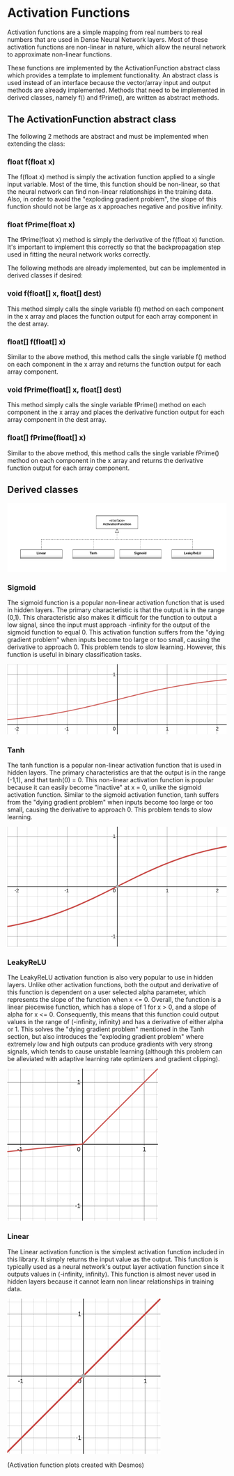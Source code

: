 # Activation Functions

Activation functions are a simple mapping from real numbers to real numbers that are used in Dense Neural Network layers. Most of these activation functions are non-linear in nature, which allow the neural network to approximate non-linear functions.

These functions are implemented by the ActivationFunction abstract class which provides a template to implement functionality. An abstract class is used
instead of an interface because the vector/array input and output methods are already implemented. Methods that need to be implemented in derived classes,
namely f() and fPrime(), are written as abstract methods.

## The ActivationFunction abstract class

The following 2 methods are abstract and must be implemented when extending the class:

### float f(float x)

The f(float x) method is simply the activation function applied to a single input variable. Most of the time, this function should be non-linear, so that the neural network can find non-linear relationships in the training data. Also, in order to avoid the "exploding gradient problem", the slope of this function should not be large as x approaches negative and positive infinity.

### float fPrime(float x)

The fPrime(float x) method is simply the derivative of the f(float x) function. It's important to implement this correctly so that the backpropagation step used in fitting the neural network works correctly.


The following methods are already implemented, but can be implemented in derived classes if desired:

### void f(float[] x, float[] dest)

This method simply calls the single variable f() method on each component in the x array and places the function output for each array component in the dest array.

### float[] f(float[] x)

Similar to the above method, this method calls the single variable f() method on each component in the x array and returns the function output for each array component.

### void fPrime(float[] x, float[] dest)

This method simply calls the single variable fPrime() method on each component in the x array and places the derivative function output for each array component in the dest array.

### float[] fPrime(float[] x)

Similar to the above method, this method calls the single variable fPrime() method on each component in the x array and returns the derivative function output for each array component.


## Derived classes

![Activation function UML diagram](images/uml_activationfunction.png)

### Sigmoid

The sigmoid function is a popular non-linear activation function that is used in hidden layers. The primary characteristic is that the output is in the range (0,1). This characteristic also makes it difficult for the function to output a low signal, since the input must approach -infinity for the output of the sigmoid function to equal 0. This activation function suffers from the "dying gradient problem" when inputs become too large or too small, causing the derivative to approach 0. This problem tends to slow learning. However, this function is useful in binary classification tasks.

![Sigmoid activation function](images/sigmoid.png)

### Tanh

The tanh function is a popular non-linear activation function that is used in hidden layers. The primary characteristics are that the output is in the range (-1,1), and that tanh(0) = 0. This non-linear activation function is popular because it can easily become "inactive" at x = 0, unlike the sigmoid activation function. Similar to the sigmoid activation function, tanh suffers from the "dying gradient problem" when inputs become too large or too small, causing the derivative to approach 0. This problem tends to slow learning.

![Tanh activation function](images/tanh.png)

### LeakyReLU

The LeakyReLU activation function is also very popular to use in hidden layers. Unlike other activation functions, both the output and derivative of this function is dependent on a user selected alpha parameter, which represents the slope of the function when x <= 0. Overall, the function is a linear piecewise function, which has a slope of 1 for x > 0, and a slope of alpha for x <= 0. Consequently, this means that this function could output values in the range of (-infinity, infinity) and has a derivative of either alpha or 1. This solves the "dying gradient problem" mentioned in the Tanh section, but also introduces the "exploding gradient problem" where extremely low and high outputs can produce gradients with very strong signals, which tends to cause unstable learning (although this problem can be alleviated with adaptive learning rate optimizers and gradient clipping).

![LeakyReLU activation function with an alpha = 0.1](images/leakyrelu.png)

### Linear

The Linear activation function is the simplest activation function included in this library. It simply returns the input value as the output. This function is typically used as a neural network's output layer activation function since it outputs values in (-infinity, infinity). This function is almost never used in hidden layers because it cannot learn non linear relationships in training data.

![Linear activation function](images/linear.png)



(Activation function plots created with Desmos)